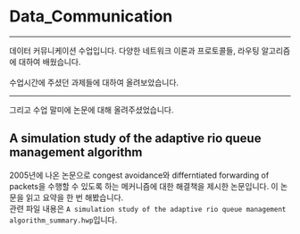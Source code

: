 # Data_Communication
___
데이터 커뮤니케이션 수업입니다. 다양한 네트워크 이론과 프로토콜들, 라우팅 알고리즘에 대하여 배웠습니다. <br><br>
수업시간에 주셨던 과제들에 대하여 올려보았습니다.
___
그리고 수업 말미에 논문에 대해 올려주셨었습니다.
##  A simulation study of the adaptive rio queue management algorithm
 2005년에 나온 논문으로 congest avoidance와 differntiated forwarding of packets을 수행할 수 있도록 하는 메커니즘에 대한 해결책을 제시한 논문입니다. 이 논문을 읽고 요약을 한 번 해봤습니다.<br> 관련 파일 내용은 ```A simulation study of the adaptive rio queue management algorithm_summary.hwp```입니다.
 
